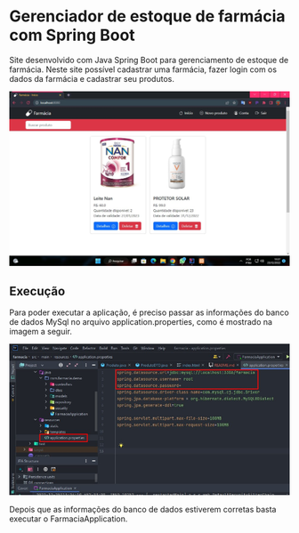 # Gerenciador de estoque de farmácia com Spring Boot

Site desenvolvido com Java Spring Boot para gerenciamento de estoque de farmácia.
Neste site possível cadastrar uma farmácia, fazer login com os dados da farmácia e cadastrar seu produtos.

<img src="./screenshots/Screenshot_1.jpg" />

## Execução

Para poder executar a aplicação, é preciso passar as informações do banco de dados MySql no arquivo application.properties,
como é mostrado na imagem a seguir.

<img src="./screenshots/Screenshot_2.jpg" />

Depois que as informações do banco de dados estiverem corretas basta executar o FarmaciaApplication.